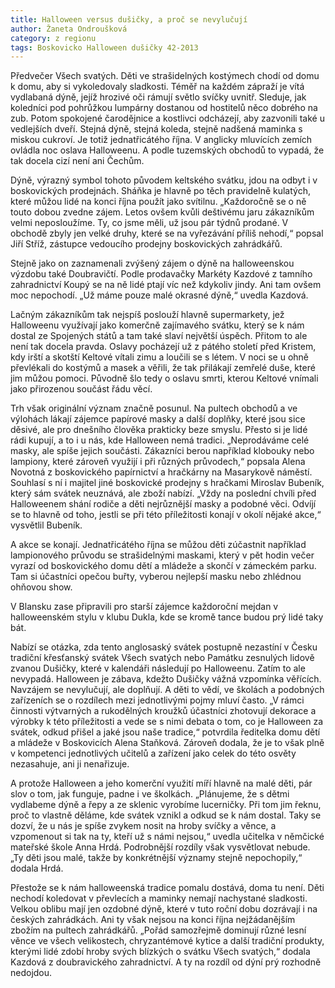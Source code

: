 ```yaml
---
title: Halloween versus dušičky, a proč se nevylučují
author: Žaneta Ondroušková
category: z regionu
tags: Boskovicko Halloween dušičky 42-2013
---
```


Předvečer Všech svatých. Děti ve strašidelných kostýmech chodí od domu k domu, aby si vykoledovaly sladkosti. Téměř na každém zápraží je vítá vydlabaná dýně, jejíž hrozivé oči rámují světlo svíčky uvnitř. Sleduje, jak koledníci pod pohrůžkou lumpárny dostanou od hostitelů něco dobrého na zub. Potom spokojené čarodějnice a kostlivci odcházejí, aby zazvonili také u vedlejších dveří. Stejná dýně, stejná koleda, stejně nadšená maminka s miskou cukroví. Je totiž jednatřicátého října. V anglicky mluvících zemích ovládla noc oslava Halloweenu. A podle tuzemských obchodů to vypadá, že tak docela cizí není ani Čechům. 

Dýně, výrazný symbol tohoto původem keltského svátku, jdou na odbyt i v boskovických prodejnách. Sháňka je hlavně po těch pravidelně kulatých, které můžou lidé na konci října použít jako svítilnu. „Každoročně se o ně touto dobou zvedne zájem. Letos ovšem kvůli deštivému jaru zákazníkům velmi neposloužíme. Ty, co jsme měli, už jsou pár týdnů prodané. V obchodě zbyly jen velké druhy, které se na vyřezávání příliš nehodí,“ popsal Jiří Stříž, zástupce vedoucího prodejny boskovických zahrádkářů. 

Stejně jako on zaznamenali zvýšený zájem o dýně na halloweenskou výzdobu také Doubravičtí. Podle prodavačky Markéty Kazdové z tamního zahradnictví Koupý se na ně lidé ptají víc než kdykoliv jindy. Ani tam ovšem moc nepochodí. „Už máme pouze malé okrasné dýně,“ uvedla Kazdová. 

Lačným zákazníkům tak nejspíš poslouží hlavně supermarkety, jež Halloweenu využívají jako komerčně zajímavého svátku, který se k nám dostal ze Spojených států a tam také slaví největší úspěch. Přitom to ale není tak docela pravda. Oslavy pocházejí už z pátého století před Kristem, kdy irští a skotští Keltové vítali zimu a loučili se s létem. V noci se u ohně převlékali do kostýmů a masek a věřili, že tak přilákají zemřelé duše, které jim můžou pomoci. Původně šlo tedy o oslavu smrti, kterou Keltové vnímali jako přirozenou součást řádu věcí. 

Trh však originální význam značně posunul. Na pultech obchodů a ve výlohách lákají zájemce papírové masky a další doplňky, které jsou sice děsivé, ale pro dnešního člověka prakticky beze smyslu. Přesto si je lidé rádi kupují, a to i u nás, kde Halloween nemá tradici. „Neprodáváme celé masky, ale spíše jejich součásti. Zákazníci berou například klobouky nebo lampiony, které zároveň využijí i při různých průvodech,“ popsala Alena Novotná z boskovického papírnictví a hračkárny na Masarykově náměstí. Souhlasí s ní i majitel jiné boskovické prodejny s hračkami Miroslav Bubeník, který sám svátek neuznává, ale zboží nabízí. „Vždy na poslední chvíli před Halloweenem shání rodiče a děti nejrůznější masky a podobné věci. Odvíjí se to hlavně od toho, jestli se při této příležitosti konají v okolí nějaké akce,“ vysvětlil Bubeník. 

A akce se konají. Jednatřicátého října se můžou děti zúčastnit například lampionového průvodu se strašidelnými maskami, který v pět hodin večer vyrazí od boskovického domu dětí a mládeže a skončí v zámeckém parku. Tam si účastníci opečou buřty, vyberou nejlepší masku nebo zhlédnou ohňovou show. 

V Blansku zase připravili pro starší zájemce každoroční mejdan v halloweenském stylu v klubu Dukla, kde se kromě tance budou prý lidé taky bát. 

Nabízí se otázka, zda tento anglosaský svátek postupně nezastíní v Česku tradiční křesťanský svátek Všech svatých nebo Památku zesnulých lidově zvanou Dušičky, které v kalendáři následují po Halloweenu. Zatím to ale nevypadá. Halloween je zábava, kdežto Dušičky vážná vzpomínka věřících. Navzájem se nevylučují, ale doplňují. A děti to vědí, ve školách a podobných zařízeních se o rozdílech mezi jednotlivými pojmy mluví často. „V rámci činnosti výtvarných a rukodělných kroužků účastníci zhotovují dekorace a výrobky k této příležitosti a vede se s nimi debata o tom, co je Halloween za svátek, odkud přišel a jaké jsou naše tradice,“ potvrdila ředitelka domu dětí a mládeže v Boskovicích Alena Staňková. Zároveň dodala, že je to však plně v kompetenci jednotlivých učitelů a zařízení jako celek do této osvěty nezasahuje, ani ji nenařizuje. 

A protože Halloween a jeho komerční využití míří hlavně na malé děti, pár slov o tom, jak funguje, padne i ve školkách. „Plánujeme, že s dětmi vydlabeme dýně a řepy a ze sklenic vyrobíme lucerničky. Při tom jim řeknu, proč to vlastně děláme, kde svátek vznikl a odkud se k nám dostal. Taky se dozví, že u nás je spíše zvykem nosit na hroby svíčky a věnce, a vzpomenout si tak na ty, kteří už s námi nejsou,“ uvedla učitelka v němčické mateřské škole Anna Hrdá. Podrobnější rozdíly však vysvětlovat nebude. „Ty děti jsou malé, takže by konkrétnější významy stejně nepochopily,“ dodala Hrdá. 

Přestože se k nám halloweenská tradice pomalu dostává, doma tu není. Děti nechodí koledovat v převlecích a maminky nemají nachystané sladkosti. Velkou oblibu mají jen ozdobné dýně, které v tuto roční dobu dozrávají i na českých zahrádkách. Ani ty však nejsou na konci října nejžádanějším zbožím na pultech zahrádkářů. „Pořád samozřejmě dominují různé lesní věnce ve všech velikostech, chryzantémové kytice a další tradiční produkty, kterými lidé zdobí hroby svých blízkých o svátku Všech svatých,“ dodala Kazdová z doubravického zahradnictví. A ty na rozdíl od dýní prý rozhodně nedojdou.